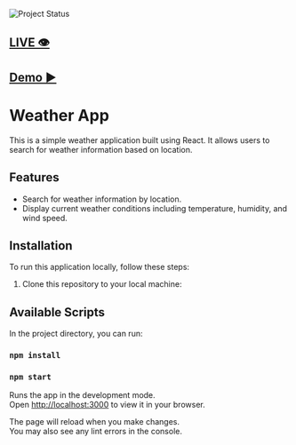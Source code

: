 ![Project Status](https://img.shields.io/badge/Status-Done-brightgreen)

## [LIVE  👁️](https://sketch-web.vercel.app/)

## [Demo ▶](https://www.youtube.com/watch?v=LDJLmANk3B0&list=PLqEsFbdKffrHop7MPmqCjoT-sPGtQkdDA)

# Weather App

This is a simple weather application built using React. It allows users to search for weather information based on location.

## Features

- Search for weather information by location.
- Display current weather conditions including temperature, humidity, and wind speed.


## Installation

To run this application locally, follow these steps:

1. Clone this repository to your local machine:




## Available Scripts

In the project directory, you can run:

### `npm install`

### `npm start`

Runs the app in the development mode.\
Open [http://localhost:3000](http://localhost:3000) to view it in your browser.

The page will reload when you make changes.\
You may also see any lint errors in the console.


